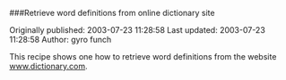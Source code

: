 ###Retrieve word definitions from online dictionary site

Originally published: 2003-07-23 11:28:58
Last updated: 2003-07-23 11:28:58
Author: gyro funch

This recipe shows one how to retrieve word definitions from the website www.dictionary.com.